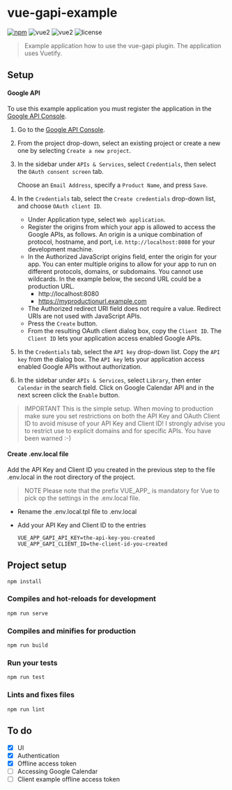 
  
# vue-gapi-example    
 [![npm](https://img.shields.io/npm/v/vue-gapi.svg)](https://www.npmjs.com/package/vue-gapi) ![vue2](https://img.shields.io/badge/vue-2.5.x-brightgreen.svg) ![vue2](https://img.shields.io/badge/vuetify-1.3.x-brightgreen.svg) ![license](https://img.shields.io/badge/license-MIT-green.svg)  

> Example application how to use the vue-gapi plugin. The application uses Vuetify.      
 ## Setup        
 #### Google API        
 To use this example application you must register the application in the [Google API Console](https://console.developers.google.com/).         
        
1. Go to the [Google API Console](https://console.developers.google.com/).        
2. From the project drop-down, select an existing project or create a new one by selecting `Create a new project`.        
3. In the sidebar under `APIs & Services`, select `Credentials`, then select the `OAuth consent screen` tab.      
      
    Choose an `Email Address`, specify a `Product Name`, and press `Save`.        
          
4. In the `Credentials` tab, select the `Create credentials` drop-down list, and choose `OAuth client ID`.      
      
   - Under Application type, select `Web application`.         
   - Register the origins from which your app is allowed to access the Google APIs, as follows. An origin is a unique combination of protocol, hostname, and port, i.e. `http://localhost:8080` for your development machine.      
   - In the Authorized JavaScript origins field, enter the origin for your app. You can enter multiple origins to allow for your app to run on different protocols, domains, or subdomains. You cannot use wildcards. In the example below, the second URL could be a production URL.        
     - http://localhost:8080        
     - https://myproductionurl.example.com        
   - The Authorized redirect URI field does not require a value. Redirect URIs are not used with JavaScript APIs.        
   - Press the `Create` button.        
   - From the resulting OAuth client dialog box, copy the `Client ID`. The `Client ID` lets your application access enabled Google APIs.      
      
5. In the `Credentials` tab, select the `API key` drop-down list. Copy the `API key` from the dialog box. The `API key` lets your application access enabled Google APIs without authorization.      
6. In the sidebar under `APIs & Services`, select `Library`, then enter `Calendar` in the search field. Click on Google Calendar API and in the next screen click the `Enable` button.      

> IMPORTANT
> This is the simple setup. When moving to production make sure you set restrictions on both the API Key and OAuth Client ID to avoid misuse of your API Key and Client ID! I strongly advise you to restrict use to explicit domains and for specific APIs. You have been warned :-)
  
#### Create .env.local file        
 Add the API Key and Client ID you created in the previous step to the file .env.local in the root directory of the project.

> NOTE
> Please note that the prefix VUE_APP_ is mandatory for Vue to pick op the settings in the .env.local file.     
 
- Rename the .env.local.tpl file to .env.local  
- Add your API Key and Client ID to the entries

  ```
  VUE_APP_GAPI_API_KEY=the-api-key-you-created
  VUE_APP_GAPI_CLIENT_ID=the-client-id-you-created
  ```
 ## Project setup        
 ``` npm install ```        
 ### Compiles and hot-reloads for development        
 ``` npm run serve ```        
 ### Compiles and minifies for production        
 ``` npm run build ```        
 ### Run your tests        
 ``` npm run test ```        
 ### Lints and fixes files        
 ``` npm run lint ```      
 ## To do    
- [x] UI    
- [x] Authentication    
- [x] Offline access token    
- [ ] Accessing Google Calendar
- [ ] Client example offline access token
